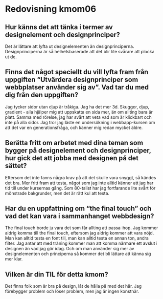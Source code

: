 ---
---
Redovisning kmom06
=========================

Hur känns det att tänka i termer av designelement och designprinciper?
----

Det är lättare att lyfta ut designelementen än designprinciperna. Designprinciperna är så helhetsbaserade att det blir lite svårare att plocka ut de.

Finns det något speciellt du vill lyfta fram från uppgiften “Utvärdera designprinciper som webbplatser använder sig av”. Vad tar du med dig från den uppgiften?
----

Jag tycker sidor utan djup är tråkiga. Jag ha det mer 3d. Skuggor, djup, gradient - alla hjälper mig att uppskatta en sida mer, än om allting bara är platt. Samma med rörelse, jag har svårt att veta vad som är klickbart och inte på alla sidor. Jag tror jag läste en undersökning i webbapp-kursen om att det var en generationsfråga, och känner mig redan mycket äldre.

Berätta fritt om arbetet med dina teman som bygger på designelement och designprinciper, hur gick det att jobba med designen på det sättet?
-----

Eftersom det inte fanns några krav på att det skulle vara snyggt, så kändes det bra. Mer fritt fram att testa, något som jag inte alltid känner att jag har tid till under kursernas gång. Som 80-talist har jag fortfarande lite svårt för mönstrade bakgrunder, men det är rätt kul att testa.

Har du en uppfattning om “the final touch” och vad det kan vara i sammanhanget webbdesign?
----

The final touch borde ju vara det som får allting att passa ihop. Jag kommer aldrig komma till the final touch, eftersom jag aldrig kommer att vara nöjd. Man kan alltid testa en font till, man kan alltid testa en annan ton, andra filter. Jag antar att med träning kommer man att komma närmare ett avslut i designen än vad jag gör idag. Och om man använder sig mer av designelementen och principerna så kommer det bli lättare att känna sig mer klar.

Vilken är din TIL för detta kmom?
-----
Det finns folk som är bra på design, låt de hålla på med det här. Jag förebygger problem och löser problem, men jag är ingen konstnär.
